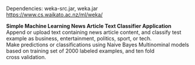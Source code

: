 Dependencies: weka-src.jar, weka.jar <br>
https://www.cs.waikato.ac.nz/ml/weka/

<b>Simple Machine Learning News Article Text Classifier Application</b><br>
Append or upload text containing news article content, and classify test example as business, entertainment, politics, sport, or tech.<br>
Make predictions or classifications using Naive Bayes Multinominal models based on training set of 2000 labeled examples, and ten fold<br> cross validation.

